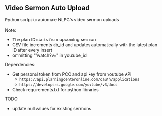 ## Video Sermon Auto Upload

Python script to automate NLPC's video sermon uploads<br><br>
Note:
* The plan ID starts from upcoming sermon 
* CSV file increments db_id and updates automatically with the latest plan ID after every insert
* ommitting "/watch?v=" in youtube_id

Dependencies:
* Get personal token from PCO and api key from youtube API
    - `https://api.planningcenteronline.com/oauth/applications`
    - `https://developers.google.com/youtube/v3/docs`
* Check requirements.txt for python libraries

TODO:
* update null values for existing sermons

